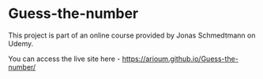 # Guess-the-number
This project is part of an online course provided by Jonas Schmedtmann on Udemy.

You can access the live site here - https://arioum.github.io/Guess-the-number/
